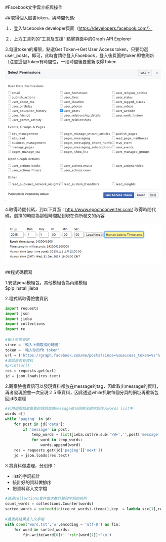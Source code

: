 #Facebook文字雲介紹與操作



##取得個人臉書token，與時間代碼:

１．登入facebooke developer頁面（https://developers.facebook.com/）

２．上方工具列的“工具及支援“ 點擊頁面中的Graph API Explorer

3.勾選token的權限，點選Get Token->Get User Access token，只要勾選user_posts，即可，此時會請你登入Facebook，登入後頁面的token即會刷新（注意這個Token有時間性，一段時間後要重新取得Token

![](https://raw.githubusercontent.com/xxxxsars/Facebook_analysis/master/pic/token_acess.png)


4.取得時間代碼，到以下頁面：http://www.epochconverter.com/ 取得時間代碼，選擇的時間為那個時間點到現在你所發文的內容

![](https://github.com/xxxxsars/Facebook_analysis/blob/master/pic/time.png?raw=true)


##程式碼撰寫

1.安裝jieba模組包，其他模組皆為內建模組   
$pip install jieba
  
  
2.程式碼取得臉書資訊
```python
import requests
import json
import jieba
import collections
import re

#輸入所需資訊
since = '輸入上面取得的時間'
token = '輸入你的fb token'
url = ('https://graph.facebook.com/me/posts?since=%s&access_token=%s'%(since,token))
#測試是否有資料
#print(url)
res = requests.get(url)
jd = json.loads(res.text)

```
2.觀察臉書資訊可以發現資料都放在message的tag，因此取出message的資料，再者發現臉書一次呈現２５筆資料，因此透過while抓取每個分頁的網址再重新包回jd取處理

```python
#利用迴圈抓取每頁的資訊並將message做分詞將全部字詞存入words list中
words =[]
while 'paging' in jd:
    for post in jd['data']:
        if 'message' in post:
            temp_words = list(jieba.cut(re.sub('\W+','',post['message'])))
            for word in temp_words:
                words.append(word)
    res = requests.get(jd['paging']['next'])
    jd = json.loads(res.text)
```
3.將資料做處理，分別作：
+  list的字詞統計
+  統計好的資料做排序
+  把資料寫入文字檔

```python
#透過collections套件做次數計算與字詞的排列
count_words = collections.Counter(words)
sorted_words = sorted(dict(count_words).items(),key  = lambda x:x[1],reverse = True)

#最後將結果寫入文字檔
with open('word.txt','w',encoding = 'utf-8') as fin:
    for word in sorted_words:
        fin.write(word[0]+':'+str(word[1])+'\n')
```
